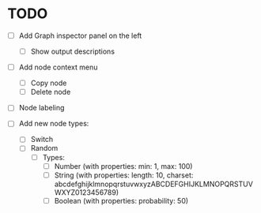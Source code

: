 # TODO

- [ ] Add Graph inspector panel on the left
  - [ ] Show output descriptions

- [ ] Add node context menu
  - [ ] Copy node
  - [ ] Delete node

- [ ] Node labeling

- [ ] Add new node types:
  - [ ] Switch
  - [ ] Random
    - [ ] Types:
      - [ ] Number (with properties: min: 1, max: 100)
      - [ ] String (with properties: length: 10, charset: abcdefghijklmnopqrstuvwxyzABCDEFGHIJKLMNOPQRSTUVWXYZ0123456789)
      - [ ] Boolean (with properties: probability: 50)
